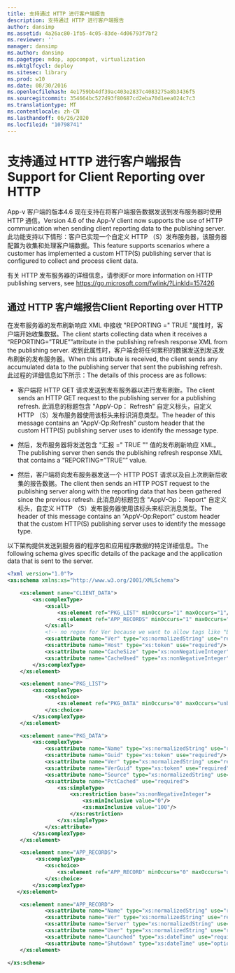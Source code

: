```yaml
---
title: 支持通过 HTTP 进行客户端报告
description: 支持通过 HTTP 进行客户端报告
author: dansimp
ms.assetid: 4a26ac80-1fb5-4c05-83de-4d06793f7bf2
ms.reviewer: ''
manager: dansimp
ms.author: dansimp
ms.pagetype: mdop, appcompat, virtualization
ms.mktglfcycl: deploy
ms.sitesec: library
ms.prod: w10
ms.date: 08/30/2016
ms.openlocfilehash: 4e1759bb4df39ac403e2837c4083275a8b3436f5
ms.sourcegitcommit: 354664bc527d93f80687cd2eba70d1eea024c7c3
ms.translationtype: MT
ms.contentlocale: zh-CN
ms.lasthandoff: 06/26/2020
ms.locfileid: "10798741"
---
```

# <span data-ttu-id="31f0e-103">支持通过 HTTP 进行客户端报告</span><span class="sxs-lookup"><span data-stu-id="31f0e-103">Support for Client Reporting over HTTP</span></span>


<span data-ttu-id="31f0e-104">App-v 客户端的版本4.6 现在支持在将客户端报告数据发送到发布服务器时使用 HTTP 通信。</span><span class="sxs-lookup"><span data-stu-id="31f0e-104">Version 4.6 of the App-V client now supports the use of HTTP communication when sending client reporting data to the publishing server.</span></span> <span data-ttu-id="31f0e-105">此功能支持以下情形：客户已实现一个自定义 HTTP （S）发布服务器，该服务器配置为收集和处理客户端数据。</span><span class="sxs-lookup"><span data-stu-id="31f0e-105">This feature supports scenarios where a customer has implemented a custom HTTP(S) publishing server that is configured to collect and process client data.</span></span>

<span data-ttu-id="31f0e-106">有关 HTTP 发布服务器的详细信息，请参阅</span><span class="sxs-lookup"><span data-stu-id="31f0e-106">For more information on HTTP publishing servers, see</span></span> <https://go.microsoft.com/fwlink/?LinkId=157426>

## <span data-ttu-id="31f0e-107">通过 HTTP 客户端报告</span><span class="sxs-lookup"><span data-stu-id="31f0e-107">Client Reporting over HTTP</span></span>


<span data-ttu-id="31f0e-108">在发布服务器的发布刷新响应 XML 中接收 "REPORTING =" TRUE "属性时，客户端开始收集数据。</span><span class="sxs-lookup"><span data-stu-id="31f0e-108">The client starts collecting data when it receives a “REPORTING=”TRUE””attribute in the publishing refresh response XML from the publishing server.</span></span> <span data-ttu-id="31f0e-109">收到此属性时，客户端会将任何累积的数据发送到发送发布刷新的发布服务器。</span><span class="sxs-lookup"><span data-stu-id="31f0e-109">When this attribute is received, the client sends any accumulated data to the publishing server that sent the publishing refresh.</span></span> <span data-ttu-id="31f0e-110">此过程的详细信息如下所示：</span><span class="sxs-lookup"><span data-stu-id="31f0e-110">The details of this process are as follows:</span></span>

-   <span data-ttu-id="31f0e-111">客户端将 HTTP GET 请求发送到发布服务器以进行发布刷新。</span><span class="sxs-lookup"><span data-stu-id="31f0e-111">The client sends an HTTP GET request to the publishing server for a publishing refresh.</span></span> <span data-ttu-id="31f0e-112">此消息的标题包含 "AppV-Op： Refresh" 自定义标头，自定义 HTTP （S）发布服务器使用该标头来标识消息类型。</span><span class="sxs-lookup"><span data-stu-id="31f0e-112">The header of this message contains an “AppV-Op:Refresh” custom header that the custom HTTP(S) publishing server uses to identify the message type.</span></span>

-   <span data-ttu-id="31f0e-113">然后，发布服务器将发送包含 "汇报 =" TRUE "" 值的发布刷新响应 XML。</span><span class="sxs-lookup"><span data-stu-id="31f0e-113">The publishing server then sends the publishing refresh response XML that contains a “REPORTING=”TRUE”” value.</span></span>

-   <span data-ttu-id="31f0e-114">然后，客户端将向发布服务器发送一个 HTTP POST 请求以及自上次刷新后收集的报告数据。</span><span class="sxs-lookup"><span data-stu-id="31f0e-114">The client then sends an HTTP POST request to the publishing server along with the reporting data that has been gathered since the previous refresh.</span></span> <span data-ttu-id="31f0e-115">此消息的标题包含 "AppV-Op： Report" 自定义标头，自定义 HTTP （S）发布服务器使用该标头来标识消息类型。</span><span class="sxs-lookup"><span data-stu-id="31f0e-115">The header of this message contains an “AppV-Op:Report” custom header that the custom HTTP(S) publishing server uses to identify the message type.</span></span>

<span data-ttu-id="31f0e-116">以下架构提供发送到服务器的程序包和应用程序数据的特定详细信息。</span><span class="sxs-lookup"><span data-stu-id="31f0e-116">The following schema gives specific details of the package and the application data that is sent to the server.</span></span>

```xml
<?xml version="1.0"?>
<xs:schema xmlns:xs="http://www.w3.org/2001/XMLSchema">

    <xs:element name="CLIENT_DATA">
        <xs:complexType>
            <xs:all>
                <xs:element ref="PKG_LIST" minOccurs="1" maxOccurs="1"/>
                <xs:element ref="APP_RECORDS" minOccurs="1" maxOccurs="1"/>
            </xs:all>
            <!-- no regex for Ver because we want to allow tags like "Beta" -->
            <xs:attribute name="Ver" type="xs:normalizedString" use="required"/>
            <xs:attribute name="Host" type="xs:token" use="required"/>
            <xs:attribute name="CacheSize" type="xs:nonNegativeInteger" use="required"/>
            <xs:attribute name="CacheUsed" type="xs:nonNegativeInteger" use="required"/>
        </xs:complexType>
    </xs:element>

    <xs:element name="PKG_LIST">
        <xs:complexType>
            <xs:choice>
                <xs:element ref="PKG_DATA" minOccurs="0" maxOccurs="unbounded"/>
            </xs:choice>
        </xs:complexType>
    </xs:element>

    <xs:element name="PKG_DATA">
        <xs:complexType>
            <xs:attribute name="Name" type="xs:normalizedString" use="required"/>
            <xs:attribute name="Guid" type="xs:token" use="required"/>
            <xs:attribute name="Ver" type="xs:normalizedString" use="required"/>
            <xs:attribute name="VerGuid" type="xs:token" use="required"/>
            <xs:attribute name="Source" type="xs:normalizedString" use="required"/>
            <xs:attribute name="PctCached" use="required">
                <xs:simpleType>
                    <xs:restriction base="xs:nonNegativeInteger">
                        <xs:minInclusive value="0"/>
                        <xs:maxInclusive value="100"/>
                    </xs:restriction>
                </xs:simpleType>
            </xs:attribute>
        </xs:complexType>
    </xs:element>

    <xs:element name="APP_RECORDS">
         <xs:complexType>
            <xs:choice>
                <xs:element ref="APP_RECORD" minOccurs="0" maxOccurs="unbounded"/>
            </xs:choice>
        </xs:complexType>
   </xs:element>

    <xs:element name="APP_RECORD">
            <xs:attribute name="Name" type="xs:normalizedString" use="required"/>
            <xs:attribute name="Ver" type="xs:normalizedString" use="required"/>
            <xs:attribute name="Server" type="xs:normalizedString" use="required"/>
            <xs:attribute name="User" type="xs:normalizedString" use="required"/>
            <xs:attribute name="Launched" type="xs:dateTime" use="required"/>
            <xs:attribute name="Shutdown" type="xs:dateTime" use="optional"/>
    </xs:element>

</xs:schema>
```

 

 





